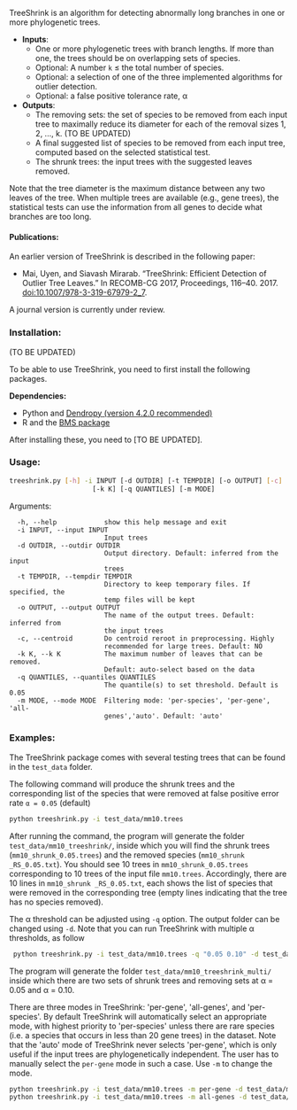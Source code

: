 
TreeShrink is an algorithm for detecting abnormally long branches in one or more phylogenetic trees. 

- **Inputs**: 
    - One or more phylogenetic trees with branch lengths. If more than one, the trees should be on overlapping sets of species. 
    - Optional: A number `k` ≤ the total number of species.
    - Optional: a selection of one of the three implemented algorithms for outlier detection.
    - Optional: a false positive tolerance rate, α
- **Outputs**:
    - The removing sets: the set of species to be removed from each input tree to maximally reduce its diameter for each of the removal sizes 1, 2, ..., k. (TO BE UPDATED)
    - A final suggested list of species to be removed from each input tree, computed based on the selected statistical test. 
    - The shrunk trees: the input trees with the suggested leaves removed. 
    
Note that the tree diameter is the maximum distance between any two leaves of the tree. When multiple trees are available (e.g., gene trees), the statistical tests can use the information from all genes to decide what branches are too long. 

#### Publications:

An earlier version of TreeShrink is described in the following paper:

* Mai, Uyen, and Siavash Mirarab. “TreeShrink: Efficient Detection of Outlier Tree Leaves.” In RECOMB-CG 2017, Proceedings, 116–40. 2017. [doi:10.1007/978-3-319-67979-2_7](https://doi.org/10.1007/978-3-319-67979-2_7).

A journal version is currently under review. 

### Installation:
(TO BE UPDATED)

To be able to use TreeShrink, you need to first install the following packages. 

**Dependencies:**

- Python and [Dendropy (version 4.2.0 recommended)](https://pythonhosted.org/DendroPy/downloading.html)
- R and the [BMS package](http://bms.zeugner.eu/getBMS/)

After installing these, you need to [TO BE UPDATED]. 

### Usage: 
```bash
treeshrink.py [-h] -i INPUT [-d OUTDIR] [-t TEMPDIR] [-o OUTPUT] [-c]
                     [-k K] [-q QUANTILES] [-m MODE]
```
Arguments:
```
  -h, --help            show this help message and exit
  -i INPUT, --input INPUT
                        Input trees
  -d OUTDIR, --outdir OUTDIR
                        Output directory. Default: inferred from the input
                        trees
  -t TEMPDIR, --tempdir TEMPDIR
                        Directory to keep temporary files. If specified, the
                        temp files will be kept
  -o OUTPUT, --output OUTPUT
                        The name of the output trees. Default: inferred from
                        the input trees
  -c, --centroid        Do centroid reroot in preprocessing. Highly
                        recommended for large trees. Default: NO
  -k K, --k K           The maximum number of leaves that can be removed.
                        Default: auto-select based on the data
  -q QUANTILES, --quantiles QUANTILES
                        The quantile(s) to set threshold. Default is 0.05
  -m MODE, --mode MODE  Filtering mode: 'per-species', 'per-gene', 'all-
                        genes','auto'. Default: 'auto'
```

### Examples:
The TreeShrink package comes with several testing trees that can be found in the `test_data` folder.

The following command will produce the shrunk trees and the corresponding list of the species that were removed at false positive error rate `α = 0.05` (default)
```bash
python treeshrink.py -i test_data/mm10.trees
```

After running the command, the program will generate the folder `test_data/mm10_treeshrink/`, inside which you will find the shrunk trees (`mm10_shrunk_0.05.trees`) and the removed species (`mm10_shrunk _RS_0.05.txt`). You should see 10 trees in `mm10_shrunk_0.05.trees` corresponding to 10 trees of the input file `mm10.trees`. Accordingly, there are 10 lines in `mm10_shrunk _RS_0.05.txt`, each shows the list of species that were removed in the corresponding tree (empty lines indicating that the tree has no species removed). 

The α threshold can be adjusted using ```-q``` option. The output folder can be changed using ```-d```. Note that you can run TreeShrink with multiple α thresholds, as follow

```bash
 python treeshrink.py -i test_data/mm10.trees -q "0.05 0.10" -d test_data/mm10_treeshrink_multi
 ```
 
 The program will generate the folder `test_data/mm10_treeshrink_multi/` inside which there are two sets of shrunk trees and removing sets at α = 0.05 and α = 0.10.
 
 There are three modes in TreeShrink: 'per-gene', 'all-genes', and 'per-species'. By default TreeShrink will automatically select an appropriate mode, with highest priority to 'per-species' unless there are rare species (i.e. a species that occurs in less than 20 gene trees) in the dataset.
 Note that the 'auto' mode of TreeShrink never selects 'per-gene', which is only useful if the input trees are phylogenetically independent. The user has to manually select the `per-gene` mode in such a case. Use ```-m``` to change the mode.
 
```bash
python treeshrink.py -i test_data/mm10.trees -m per-gene -d test_data/mm10_treeshrink_pergene
python treeshrink.py -i test_data/mm10.trees -m all-genes -d test_data/mm10_treeshrink_allgenes
```
 
